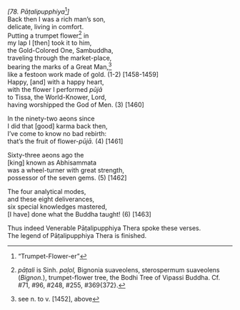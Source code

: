 *\[78. Pāṭalipupphiya*[^1]*\]*  
Back then I was a rich man’s son,  
delicate, living in comfort.  
Putting a trumpet flower[^2] in  
my lap I \[then\] took it to him,  
the Gold-Colored One, Sambuddha,  
traveling through the market-place,  
bearing the marks of a Great Man,[^3]  
like a festoon work made of gold. (1-2) \[1458-1459\]  
Happy, \[and\] with a happy heart,  
with the flower I performed *pūjā*  
to Tissa, the World-Knower, Lord,  
having worshipped the God of Men. (3) \[1460\]

In the ninety-two aeons since  
I did that \[good\] karma back then,  
I’ve come to know no bad rebirth:  
that’s the fruit of flower-*pūjā.* (4) \[1461\]

Sixty-three aeons ago the  
\[king\] known as Abhisammata  
was a wheel-turner with great strength,  
possessor of the seven gems. (5) \[1462\]

The four analytical modes,  
and these eight deliverances,  
six special knowledges mastered,  
\[I have\] done what the Buddha taught! (6) \[1463\]

Thus indeed Venerable Pāṭalipupphiya Thera spoke these verses.  
The legend of Pāṭalipupphiya Thera is finished.

[^1]: “Trumpet-Flower-er”

[^2]: *pāṭali* is Sinh. *paḷol,* Bignonia suaveolens, sterospermum
    suaveolens (*Bignon.*), trumpet-flower tree, the Bodhi Tree of
    Vipassi Buddha. Cf. \#71, \#96, \#248, \#255, \#369{372}.

[^3]: see n. to v. \[1452\], above
